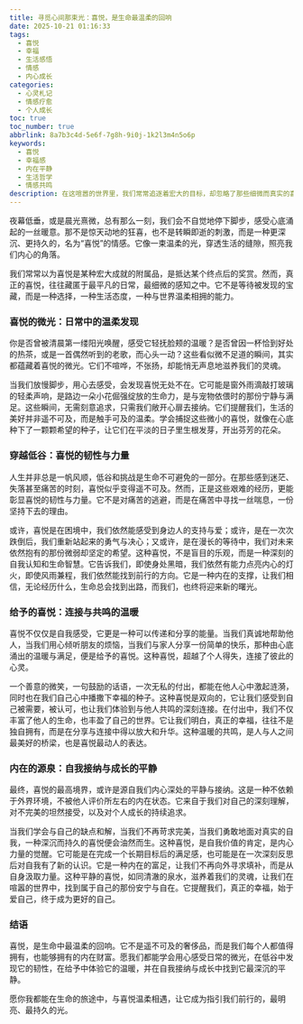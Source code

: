 ```yaml
---
title: 寻觅心间那束光：喜悦，是生命最温柔的回响
date: 2025-10-21 01:16:33
tags:
  - 喜悦
  - 幸福
  - 生活感悟
  - 情感
  - 内心成长
categories:
  - 心灵札记
  - 情感疗愈
  - 个人成长
toc: true
toc_number: true
abbrlink: 8a7b3c4d-5e6f-7g8h-9i0j-1k2l3m4n5o6p
keywords:
  - 喜悦
  - 幸福感
  - 内在平静
  - 生活哲学
  - 情感共鸣
description: 在这喧嚣的世界里，我们常常追逐着宏大的目标，却忽略了那些细微而真实的喜悦。本文将带你一同探索喜悦的多种面貌，从日常的微光到内心的韧性，从给予的温暖到自我接纳的平静。让我们学会用心感受，让喜悦成为生命中最温柔、最持久的回响，滋养我们的灵魂，点亮前行的路。
---
```


夜幕低垂，或是晨光熹微，总有那么一刻，我们会不自觉地停下脚步，感受心底涌起的一丝暖意。那不是惊天动地的狂喜，也不是转瞬即逝的刺激，而是一种更深沉、更持久的，名为“喜悦”的情感。它像一束温柔的光，穿透生活的缝隙，照亮我们内心的角落。

我们常常以为喜悦是某种宏大成就的附属品，是抵达某个终点后的奖赏。然而，真正的喜悦，往往藏匿于最平凡的日常，最细微的感知之中。它不是等待被发现的宝藏，而是一种选择，一种生活态度，一种与世界温柔相拥的能力。

### 喜悦的微光：日常中的温柔发现

你是否曾被清晨第一缕阳光唤醒，感受它轻抚脸颊的温暖？是否曾因一杯恰到好处的热茶，或是一首偶然听到的老歌，而心头一动？这些看似微不足道的瞬间，其实都蕴藏着喜悦的微光。它们不喧哗，不张扬，却能悄无声息地滋养我们的灵魂。

当我们放慢脚步，用心去感受，会发现喜悦无处不在。它可能是窗外雨滴敲打玻璃的轻柔声响，是路边一朵小花倔强绽放的生命力，是与宠物依偎时的那份宁静与满足。这些瞬间，无需刻意追求，只需我们敞开心扉去接纳。它们提醒我们，生活的美好并非遥不可及，而是触手可及的温柔。学会捕捉这些微小的喜悦，就像在心底种下了一颗颗希望的种子，让它们在平淡的日子里生根发芽，开出芬芳的花朵。

### 穿越低谷：喜悦的韧性与力量

人生并非总是一帆风顺，低谷和挑战是生命不可避免的一部分。在那些感到迷茫、失落甚至痛苦的时刻，喜悦似乎变得遥不可及。然而，正是这些艰难的经历，更能彰显喜悦的韧性与力量。它不是对痛苦的逃避，而是在痛苦中寻找一丝喘息，一份坚持下去的理由。

或许，喜悦是在困境中，我们依然能感受到身边人的支持与爱；或许，是在一次次跌倒后，我们重新站起来的勇气与决心；又或许，是在漫长的等待中，我们对未来依然抱有的那份微弱却坚定的希望。这种喜悦，不是盲目的乐观，而是一种深刻的自我认知和生命智慧。它告诉我们，即使身处黑暗，我们依然有能力点亮内心的灯火，即使风雨兼程，我们依然能找到前行的方向。它是一种内在的支撑，让我们相信，无论经历什么，生命总会找到出路，而我们，也终将迎来新的曙光。

### 给予的喜悦：连接与共鸣的温暖

喜悦不仅仅是自我感受，它更是一种可以传递和分享的能量。当我们真诚地帮助他人，当我们用心倾听朋友的烦恼，当我们与家人分享一份简单的快乐，那种由心底涌出的温暖与满足，便是给予的喜悦。这种喜悦，超越了个人得失，连接了彼此的心灵。

一个善意的微笑，一句鼓励的话语，一次无私的付出，都能在他人心中激起涟漪，同时也在我们自己心中播撒下幸福的种子。这种喜悦是双向的，它让我们感受到自己被需要，被认可，也让我们体验到与他人共鸣的深刻连接。在付出中，我们不仅丰富了他人的生命，也丰盈了自己的世界。它让我们明白，真正的幸福，往往不是独自拥有，而是在分享与连接中得以放大和升华。这种温暖的共鸣，是人与人之间最美好的桥梁，也是喜悦最动人的表达。

### 内在的源泉：自我接纳与成长的平静

最终，喜悦的最高境界，或许是源自我们内心深处的平静与接纳。这是一种不依赖于外界环境，不被他人评价所左右的内在状态。它来自于我们对自己的深刻理解，对不完美的坦然接受，以及对个人成长的持续追求。

当我们学会与自己的缺点和解，当我们不再苛求完美，当我们勇敢地面对真实的自我，一种深沉而持久的喜悦便会油然而生。这种喜悦，是自我价值的肯定，是内心力量的觉醒。它可能是在完成一个长期目标后的满足感，也可能是在一次深刻反思后对自我有了新的认识。它是一种内在的富足，让我们不再向外寻求填补，而是从自身汲取力量。这种平静的喜悦，如同清澈的泉水，滋养着我们的灵魂，让我们在喧嚣的世界中，找到属于自己的那份安宁与自在。它提醒我们，真正的幸福，始于爱自己，终于成为更好的自己。

### 结语

喜悦，是生命中最温柔的回响。它不是遥不可及的奢侈品，而是我们每个人都值得拥有，也能够拥有的内在财富。愿我们都能学会用心感受日常的微光，在低谷中发现它的韧性，在给予中体验它的温暖，并在自我接纳与成长中找到它最深沉的平静。

愿你我都能在生命的旅途中，与喜悦温柔相遇，让它成为指引我们前行的，最明亮、最持久的光。